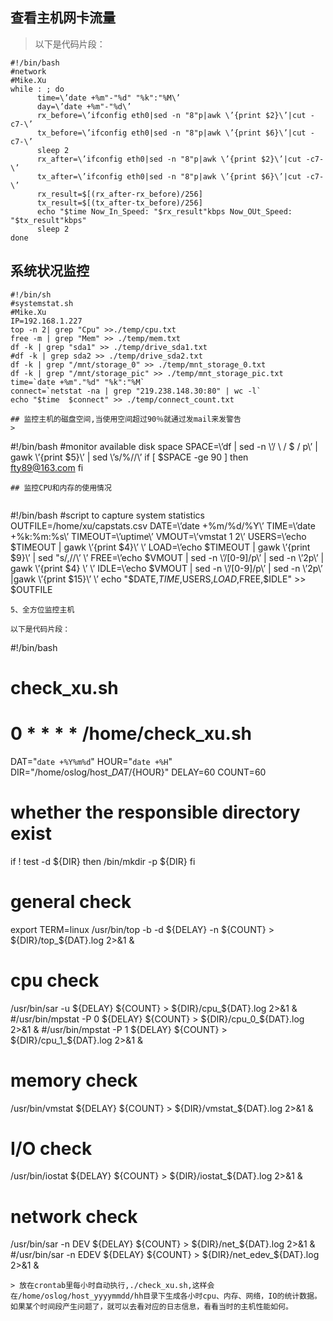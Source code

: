 
## 查看主机网卡流量
> 
> 以下是代码片段：
``` 
#!/bin/bash 
#network 
#Mike.Xu 
while : ; do 
      time=\’date +%m"-"%d" "%k":"%M\’ 
      day=\’date +%m"-"%d\’ 
      rx_before=\’ifconfig eth0|sed -n "8"p|awk \’{print $2}\’|cut -c7-\’ 
      tx_before=\’ifconfig eth0|sed -n "8"p|awk \’{print $6}\’|cut -c7-\’ 
      sleep 2 
      rx_after=\’ifconfig eth0|sed -n "8"p|awk \’{print $2}\’|cut -c7-\’ 
      tx_after=\’ifconfig eth0|sed -n "8"p|awk \’{print $6}\’|cut -c7-\’ 
      rx_result=$[(rx_after-rx_before)/256] 
      tx_result=$[(tx_after-tx_before)/256] 
      echo "$time Now_In_Speed: "$rx_result"kbps Now_OUt_Speed: "$tx_result"kbps" 
      sleep 2 
done
``` 
 
## 系统状况监控
> 
``` 
#!/bin/sh 
#systemstat.sh 
#Mike.Xu 
IP=192.168.1.227 
top -n 2| grep "Cpu" >>./temp/cpu.txt 
free -m | grep "Mem" >> ./temp/mem.txt 
df -k | grep "sda1" >> ./temp/drive_sda1.txt 
#df -k | grep sda2 >> ./temp/drive_sda2.txt 
df -k | grep "/mnt/storage_0" >> ./temp/mnt_storage_0.txt 
df -k | grep "/mnt/storage_pic" >> ./temp/mnt_storage_pic.txt 
time=`date +%m"."%d" "%k":"%M` 
connect=`netstat -na | grep "219.238.148.30:80" | wc -l` 
echo "$time  $connect" >> ./temp/connect_count.txt
 
## 监控主机的磁盘空间,当使用空间超过90％就通过发mail来发警告
> 
``` 
#!/bin/bash 
#monitor available disk space 
SPACE=\’df | sed -n \’/ \\ / $ / p\’ | gawk \’{print $5}\’ | sed  \’s/%//\’ 
if [ $SPACE -ge 90 ] 
then  
fty89@163.com 
fi
``` 
## 监控CPU和内存的使用情况
 
``` 
#!/bin/bash 
#script  to capture system statistics 
OUTFILE=/home/xu/capstats.csv 
DATE=\’date +%m/%d/%Y\’ 
TIME=\’date +%k:%m:%s\’ 
TIMEOUT=\’uptime\’ 
VMOUT=\’vmstat 1 2\’ 
 USERS=\’echo $TIMEOUT | gawk \’{print $4}\’ \’ 
LOAD=\’echo $TIMEOUT | gawk \’{print $9}\’ | sed "s/,//\’ \’ 
FREE=\’echo $VMOUT | sed -n \’/[0-9]/p\’ | sed -n \’2p\’ | gawk \’{print $4} \’ \’ 
IDLE=\’echo  $VMOUT | sed -n \’/[0-9]/p\’ | sed -n \’2p\’ |gawk \’{print $15}\’ \’  
echo "$DATE,$TIME,$USERS,$LOAD,$FREE,$IDLE" >> $OUTFILE
``` 
5、全方位监控主机
 
以下是代码片段：
``` 
#!/bin/bash 
# check_xu.sh 
# 0 * * * * /home/check_xu.sh 

DAT="`date +%Y%m%d`" 
HOUR="`date +%H`" 
DIR="/home/oslog/host_${DAT}/${HOUR}" 
DELAY=60 
COUNT=60 
# whether the responsible directory exist  
if ! test -d ${DIR} 
then 
        /bin/mkdir -p ${DIR} 
fi 
# general check 
export TERM=linux 
/usr/bin/top -b -d ${DELAY} -n ${COUNT} > ${DIR}/top_${DAT}.log 2>&1 & 
# cpu check 
/usr/bin/sar -u ${DELAY} ${COUNT} > ${DIR}/cpu_${DAT}.log 2>&1 & 
#/usr/bin/mpstat -P 0 ${DELAY} ${COUNT} > ${DIR}/cpu_0_${DAT}.log 2>&1 & 
#/usr/bin/mpstat -P 1 ${DELAY} ${COUNT} > ${DIR}/cpu_1_${DAT}.log 2>&1 & 
# memory check 
/usr/bin/vmstat ${DELAY} ${COUNT} > ${DIR}/vmstat_${DAT}.log 2>&1 & 
# I/O check 
/usr/bin/iostat ${DELAY} ${COUNT} > ${DIR}/iostat_${DAT}.log 2>&1 & 
# network check 
/usr/bin/sar -n DEV ${DELAY} ${COUNT} > ${DIR}/net_${DAT}.log 2>&1 & 
#/usr/bin/sar -n EDEV ${DELAY} ${COUNT} > ${DIR}/net_edev_${DAT}.log 2>&1 &
 ``` 
> 放在crontab里每小时自动执行,./check_xu.sh,这样会在/home/oslog/host_yyyymmdd/hh目录下生成各小时cpu、内存、网络，IO的统计数据。如果某个时间段产生问题了，就可以去看对应的日志信息，看看当时的主机性能如何。
